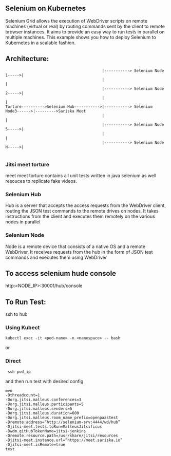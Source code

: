 ## Selenium on Kubernetes

Selenium Grid allows the execution of WebDriver scripts on remote machines (virtual or real) by routing commands sent by the client to remote browser instances. It aims to provide an easy way to run tests in parallel on multiple machines. This example shows you how to deploy Selenium to Kubernetes in a scalable fashion.

## Architecture:

```
                                          |-----------> Selenium Node 1----->|
                                          |                                  |
                                          |-----------> Selenium Node 2----->| 
                                          |                                  |
Torture---------->Selenium Hub----------->|-----------> Selenium Node3------>|--------->Sariska Meet 
                                          |                                  |  
                                          |-----------> Selenium Node 5----->|   
                                          |                                  | 
                                          |-----------> Selenium Node N----->|
                                          
```                                          
                                          
                                          
                                     

### Jitsi meet torture  

meet meet torture contains all unit tests written in java selenium as well resouces to replicate fake videos.

### Selenium Hub

Hub is a server that accepts the access requests from the WebDriver client, routing the JSON test commands to the remote drives on nodes. It takes instructions from the client and executes them remotely on the various nodes in parallel

### Selenium Node

Node is a remote device that consists of a native OS and a remote WebDriver. It receives requests from the hub in the form of JSON test commands and executes them using WebDriver

## To access selenium hude console
 http:<NODE_IP>:30001/hub/console

  
## To Run Test:
ssh to hub

### Using Kubect

```
kubectl exec -it <pod-name> -n <namespace> -- bash
```  
or

### Direct

```
 ssh pod_ip 

```


and then run test with desired config  
  
```
mvn
-Dthreadcount=1
-Dorg.jitsi.malleus.conferences=3
-Dorg.jitsi.malleus.participants=5
-Dorg.jitsi.malleus.senders=5
-Dorg.jitsi.malleus.duration=600
-Dorg.jitsi.malleus.room_name_prefix=openpaastest
-Dremote.address=“http://selenium-srv:4444/wd/hub”
-Djitsi-meet.tests.toRun=MalleusJitsificus
-Dwdm.gitHubTokenName=jitsi-jenkins
-Dremote.resource.path=/usr/share/jitsi/resources
-Djitsi-meet.instance.url=“https://meet.sariska.io”
-Djitsi-meet.isRemote=true
test
```
